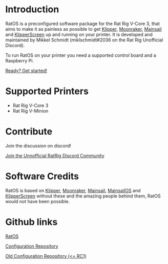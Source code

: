 # Introduction

RatOS is a preconfigured software package for the Rat Rig V-Core 3, that aims to make it as painless as possible to get [Klipper](https://www.klipper3d.org/), [Moonraker](https://moonraker.readthedocs.io/en/latest/), [Mainsail](https://docs.mainsail.xyz/) and [KlipperScreen](https://klipperscreen.readthedocs.io/) up and running on your printer. It is developed and maintained by Mikkel Schmidt (miklschmidt#2036 on the Rat Rig Unofficial Discord).

To run RatOS on your printer you need a supported control board and a Raspberry Pi.

[Ready? Get started!](installation.md ":class=button")

# Supported Printers

- Rat Rig V-Core 3
- Rat Rig V-Minion

# Contribute

Join the discussion on discord!

[Join the Unnofficial RatRig Discord Community](https://discord.gg/D62e8XNeYa ":class=button")

# Software Credits

RatOS is based on [Klipper](https://www.klipper3d.org/), [Moonraker](https://moonraker.readthedocs.io/en/latest/), [Mainsail](https://docs.mainsail.xyz/), [MainsailOS](https://github.com/raymondh2/MainsailOS) and [KlipperScreen](https://klipperscreen.readthedocs.io/) without these and the amazing people behind them, RatOS would not have been possible.

# Github links

[RatOS](https://github.com/Rat-OS/RatOS/)

[Configuration Repository](https://github.com/rat-os/ratos-configuration)

[Old Configuration Repository (<= RC1)](https://github.com/Rat-Rig/v-core-3-klipper-config)
